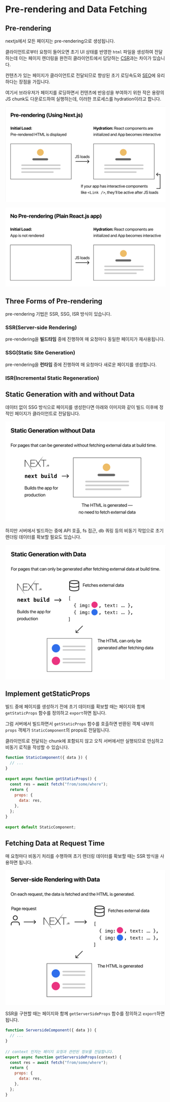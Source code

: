 # Pre-rendering and Data Fetching

## Pre-rendering

nextjs에서 모든 페이지는 pre-rendering으로 생성됩니다.

클라이언트로부터 요청이 들어오면 초기 UI 상태를 반영한 `html` 파일을 생성하여 전달하는데 이는 페이지 렌더링을 완전히 클라이언트에서 담당하는 [CSR](../../browser/rendering_strategy/csr.md)과는 차이가 있습니다.

컨텐츠가 있는 페이지가 클라이언트로 전달되므로 향상된 초기 로딩속도와 [SEO](../../frontend/seo.md)에 유리하다는 장점을 가집니다.

여기서 브라우저가 페이지를 로딩하면서 컨텐츠에 반응성을 부여하기 위한 작은 용량의 JS chunk도 다운로드하여 실행하는데, 이러한 프로세스를 hydration이라고 합니다.

![pre-rendering](../images/pre-rendering.png)

![no-pre-rendering](../images/no-pre-rendering.png)

## Three Forms of Pre-rendering

pre-rendering 기법은 SSR, SSG, ISR 방식이 있습니다.

### SSR(Server-side Rendering)

pre-rendering을 **빌드타임** 중에 진행하여 매 요청마다 동일한 페이지가 재사용됩니다.

### SSG(Static Site Generation)

pre-rendering을 **런타임** 중에 진행하여 매 요청마다 새로운 페이지를 생성합니다.

### ISR(Incremental Static Regeneration)

## Static Generation with and without Data

데이터 없이 SSG 방식으로 페이지를 생성한다면 아래와 이미지와 같이 빌드 이후에 정적인 페이지가 클라이언트로 전달됩니다.

![ssg-without-data](../images/ssg-without-data.png)

하지만 서버에서 빌드하는 중에 API 호출, fs 접근, db 쿼링 등의 비동기 작업으로 초기 렌더링 데이터를 확보할 필요도 있습니다.

![ssg-with-data](../images/ssg-with-data.png)

## Implement getStaticProps

빌드 중에 페이지를 생성하기 전에 초기 데이터를 확보할 때는 페이지와 함께 `getStaticProps` 함수를 정의하고 `export`하면 됩니다.

그럼 서버에서 빌드하면서 `getStaticProps` 함수를 호출하면 반환된 객체 내부의 `props` 객체가 `StaticComponent`의 props로 전달됩니다.

클라이언트로 전달되는 chunk에 포함되지 않고 오직 서버에서만 실행되므로 안심하고 비동기 로직을 작성할 수 있습니다.

```js
function StaticComponent({ data }) {
  // ...
}

export async function getStaticProps() {
  const res = await fetch("from/some/where");
  return {
    props: {
      data: res,
    },
  };
}

export default StaticComponent;
```

## Fetching Data at Request Time

매 요청마다 비동기 처리를 수행하여 초기 렌더링 데이터를 확보할 때는 SSR 방식을 사용하면 됩니다.

![ssr-with-data](../images/ssr-with-data.png)

SSR을 구현할 때는 페이지와 함께 `getServerSideProps` 함수를 정의하고 `export`하면 됩니다.

```js
function ServersideComponent({ data }) {
  // ...
}

// context 인자는 페이지 요청과 관련된 정보를 전달합니다.
export async function getServersideProps(context) {
  const res = await fetch("from/some/where");
  return {
    props: {
      data: res,
    },
  };
}
```
